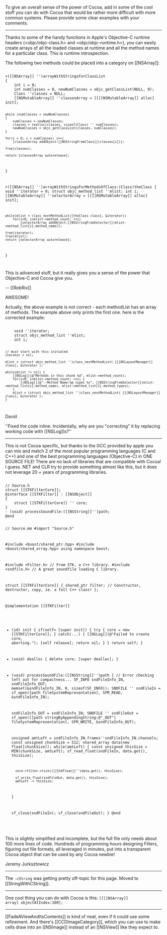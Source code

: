 To give an overall sense of the power of Cocoa, add in some of the cool stuff you can do with Cocoa that would be rather more difficult with more common systems. Please provide some clear examples with your comments.

----

Thanks to some of the handy functions in Apple's Objective-C runtime headers (<objc/objc-class.h> and <objc/objc-runtime.h>), you can easily create arrays of all the loaded classes at runtime and all the method names for a particular class.  This is runtime introspection.

The following two methods could be placed into a category on [[NSArray]]:

<code>
+([[NSArray]] '')arrayWithStringsForClassList
{
	int i = 0;
	int numClasses = 0, newNumClasses = objc_getClassList(NULL, 0);
    Class ''classes = NULL;
	[[NSMutableArray]] ''classesArray = [[[[NSMutableArray]] alloc] init];
	
    while (numClasses < newNumClasses)
	{
        numClasses = newNumClasses;
        classes = realloc(classes, sizeof(Class) '' numClasses);
        newNumClasses = objc_getClassList(classes, numClasses);
    }
	
	for(i = 0; i < numClasses; i++)
		[classesArray addObject:[[NSStringFromClass]](classes[i])];
	
    free(classes);
	
	return [classesArray autorelease];
}

+([[NSArray]] '')arrayWithStringsForMethodsOfClass:(Class)theClass
{
	void ''iterator = 0;
	struct objc_method_list ''mlist;
	int i;
	[[NSMutableArray]] ''selectorArray = [[[[NSMutableArray]] alloc] init];
	
	while(mlist = class_nextMethodList([theClass class], &iterator))
		for(i=0; i<mlist->method_count; ++i)
			[selectorArray addObject:[[NSStringFromSelector]](mlist->method_list[i].method_name)];
	
	free(iterator);
	free(mlist);
	return [selectorArray autorelease];
}

</code>

This is advanced stuff, but it really gives you a sense of the power that Objective-C and Cocoa give you.

-- [[RobRix]]

AWESOME!

Actually, the above example is not correct - each methodList has an array of methods. The example above only prints the first one. here is the corrected example:

<code>
	void ''iterator;
	struct objc_method_list ''mlist; 
	int i;

 	// must start with this initialed   
	iterator = nil;
	
	mlist = (struct objc_method_list '')class_nextMethodList( [[[NSLayoutManager]] class], &iterator );
	
	while(mlist != nil) {
		[[NSLog]](@"Methods in this chunk %d", mlist->method_count);
		for(i=0; i<mlist->method_count; ++i) {
			[[NSLog]](@"--Method Name:%@ types %s", [[NSStringFromSelector]](mlist->method_list[i].method_name), mlist->method_list[i].method_types);
		}
		mlist = (struct objc_method_list '')class_nextMethodList( [[[NSLayoutManager]] class], &iterator );
	}
</code>

David

''Fixed the code inline. Incidentally, why are you "correcting" it by replacing working code with [[NSLog]]<nowiki/>s?''

----

This is not Cocoa specific, but thanks to the GCC provided by apple you can mix and match 2 of the most popular programming languages (C and C++) and one of the best programming languages (Objective-C) in ONE SOURCE FILE! There are no lack of libraries that are compatible with Cocoa! I guess .NET and CLR try to provide something almost like this, but it does not leverage 20 + years of programming libraries.

<code>
// Source.h
struct [[STKFilterCore]];
@interface [[STKFilter]] : [[NSObject]]
{
    struct [[STKFilterCore]] '' core;
}
- (void) processSoundFile:([[NSString]]'')path;
@end

// Source.mm
#import "Source.h"

#include <boost/shared_ptr.hpp>
#include <boost/shared_array.hpp>
using namespace boost;

#include <Filter.h> // From STK, a C++ library.
#include <sndfile.h> // A great soundfile loading C library.

struct [[STKFilterCore]]
{
    shared_ptr<Filter> filter;
    // Constructor, destructor, copy, ie. a full C++ class!
};

@implementation [[STKFilter]]
- (id) init
{
    if(self= [super init]) {
        try { core = new [[STKFilterCore]]; } catch(...) { 
            [[NSLog]](@"Failed to create core, aborting.");
            [self release];
            return nil;
        }
    }
    return self;
}
- (void) dealloc
{
    delete core;
    [super dealloc];
}
- (void) processSoundFile:([[NSString]]'')path
{
    // Error checking left out for compactness...
    SF_INFO sndFileInfo_IN, sndFileInfo_OUT;
    memset(&sndFileInfo_IN, 0, sizeof(SF_INFO));
    SNDFILE '' sndFileIn  = sf_open([path fileSystemRepresentation], SFM_READ, &sndFileInfo_IN);

    sndFileInfo_OUT = sndFileInfo_IN;
    SNDFILE '' sndFileOut = sf_open([[path stringByAppendingString:@"_OUT"] fileSystemRepresentation], 
        SFM_WRITE, &sndFileInfo_OUT);	

    unsigned amtLeft = sndFileInfo_IN.frames''sndFileInfo_IN.channels;
    const unsigned chunkSize = 512;
    shared_array<float> data(new float[chunkSize]);
    while(amtLeft) {
        const unsigned thisSize = MIN(chunkSize, amtLeft);
        sf_read_float(sndFileIn, data.get(), thisSize);
       
        core->filter->tick(([[StkFloat]]'')data.get(), thisSize);

        sf_write_float(sndFileOut, data.get(), thisSize);
        amtLeft -= thisSize;
    }
	
    sf_close(sndFileIn);
    sf_close(sndFileOut);
}
@end
</code>

This is slightly simplified and incomplete, but the full file only needs about 100 more lines of code. Hundreds of programming hours designing Filters, figuring out file formats, all leveraged in minutes, put into a transparent Cocoa object that can be used by any Cocoa newbie!

Jeremy Jurksztowicz

----

The <code>-cString</code> was getting pretty off-topic for this page. Moved to [[StringWithCString]].

----

One cool thing you can do with Cocoa is this:
<code>[[[[NSArray]] array] objectAtIndex:100];</code>

----
[[FadeAViewAndItsContents]] is kind of neat, even if it could use some refinement. And there's [[CCDImageCategory]], which you can use to make cells draw into an [[NSImage]] instead of an [[NSView]] like they expect to.